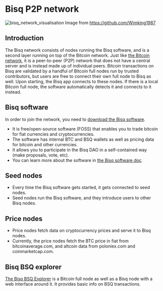 # Bisq P2P network

![bisq_network_visualisation](https://user-images.githubusercontent.com/43150241/55291361-5e7a8680-53cd-11e9-8609-afc5965ff1ba.jpg)
Image from https://github.com/Wimking1987

## Introduction
The Bisq network consists of nodes running the Bisq software, and is a second layer running on top of the Bitcoin network. Just like [the Bitcoin network](btcnetwork.md), it is a peer-to-peer (P2P) network that does not have a central server and is instead made up of individual peers. Bitcoin transactions on Bisq are validated by a handful of Bitcoin full nodes run by trusted contributors, but users are free to connect their own full node to Bisq as well. Upon starting, the Bisq app connects to these nodes. If there is a local Bitcoin full node, the software automatically detects it and connects to it instead.  

## Bisq software
In order to join the network, you need to [download the Bisq software](https://bisq.network/downloads/).
- It is free/open-source software (FOSS) that enables you to trade bitcoin for fiat currencies and cryptocurrencies.
- The software has internal BTC and BSQ wallets as well as pricing data for bitcoin and other currencies.
- It allows you to participate in the Bisq DAO in a self-contained way (make proposals, vote, etc). 
- You can learn more about the software in [the Bisq software doc](bisqsoftware.md).

## Seed nodes
- Every time the Bisq software gets started, it gets connected to seed nodes.
- Seed nodes run the Bisq software, and they introduce users to other Bisq nodes.

## Price nodes
- Price nodes fetch data on cryptocurrency prices and serve it to Bisq nodes. 
- Currently, the price nodes fetch the BTC price in fiat from bitcoinaverage.com, and altcoin data from poloniex.com and coinmarketcap.com.

## Bisq BSQ explorer
[The Bisq BSQ Explorer](https://explorer.bisq.network/index.html) is a Bitcoin full node as well as a Bisq node with a web interface around it. It provides basic info on BSQ transactions.
